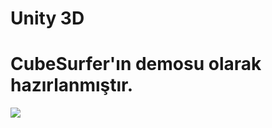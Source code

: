 # Unity 3D
# CubeSurfer'ın demosu olarak hazırlanmıştır.
<img src="https://s6.gifyu.com/images/CubeSurfer.gif" />
